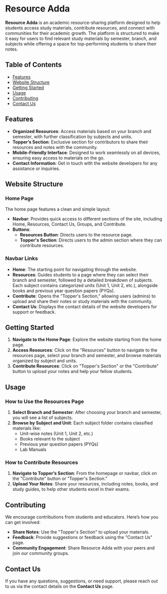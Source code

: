 # Resource Adda

**Resource Adda** is an academic resource-sharing platform designed to help students access study materials, contribute resources, and connect with communities for their academic growth. The platform is structured to make it easy for users to find relevant study materials by semester, branch, and subjects while offering a space for top-performing students to share their notes.

## Table of Contents

- [Features](#features)
- [Website Structure](#website-structure)
- [Getting Started](#getting-started)
- [Usage](#usage)
- [Contributing](#contributing)
- [Contact Us](#contact-us)

## Features

- **Organized Resources**: Access materials based on your branch and semester, with further classification by subjects and units.
- **Topper’s Section**: Exclusive section for contributors to share their resources and notes with the community.
- **Mobile-Friendly Interface**: Designed to work seamlessly on all devices, ensuring easy access to materials on the go.
- **Contact Information**: Get in touch with the website developers for any assistance or inquiries.

## Website Structure

### Home Page

The home page features a clean and simple layout:

- **Navbar**: Provides quick access to different sections of the site, including Home, Resources, Contact Us, Groups, and Contribute.
- **Buttons**:
  - **Resources Button**: Directs users to the resource page.
  - **Topper's Section**: Directs users to the admin section where they can contribute resources.

### Navbar Links

- **Home**: The starting point for navigating through the website.
- **Resources**: Guides students to a page where they can select their branch and semester, followed by a detailed breakdown of subjects. Each subject contains categorized units (Unit 1, Unit 2, etc.), alongside books and previous year question papers (PYQs).
- **Contribute**: Opens the "Topper's Section," allowing users (admins) to upload and share their notes or study materials with the community.
- **Contact Us**: Displays the contact details of the website developers for support or feedback.

## Getting Started

1. **Navigate to the Home Page**: Explore the website starting from the home page.
2. **Access Resources**: Click on the "Resources" button to navigate to the resources page, select your branch and semester, and browse materials organized by subject and units.
3. **Contribute Resources**: Click on "Topper's Section" or the "Contribute" button to upload your notes and help your fellow students.

## Usage

### How to Use the Resources Page

1. **Select Branch and Semester**: After choosing your branch and semester, you will see a list of subjects.
2. **Browse by Subject and Unit**: Each subject folder contains classified materials like:
   - Unit-wise notes (Unit 1, Unit 2, etc.)
   - Books relevant to the subject
   - Previous year question papers (PYQs)
   - Lab Manuals

### How to Contribute Resources

1. **Navigate to Topper’s Section**: From the homepage or navbar, click on the "Contribute" button or "Topper's Section."
2. **Upload Your Notes**: Share your resources, including notes, books, and study guides, to help other students excel in their exams.

## Contributing

We encourage contributions from students and educators. Here’s how you can get involved:

- **Share Notes**: Use the "Topper's Section" to upload your materials.
- **Feedback**: Provide suggestions or feedback using the "Contact Us" page.
- **Community Engagement**: Share Resource Adda with your peers and join our community groups.

## Contact Us

If you have any questions, suggestions, or need support, please reach out to us via the contact details on the **Contact Us** page.
